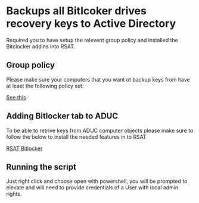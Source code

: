# Backups all Bitlcoker drives  recovery keys to Active Directory

Required you to have setup the relevent group policy and installed the Bitclocker addins into RSAT.

## Group policy ##

Please make sure your computers that you want ot backup keys from have at least the following policy set:

[See this](http://www.alexandreviot.net/2015/06/10/active-directory-how-to-display-bitlocker-recovery-key/)

## Adding Bitlocker tab to ADUC ## 

To be able to retrive keys from ADUC computer objects please make sure to follow the below to install the needed features in to RSAT

[RSAT Bitlocker](;http://www.alexandreviot.net/2015/06/10/active-directory-how-to-display-bitlocker-recovery-key/)

## Running the script ## 

Just right click and choose open with powershell, you will be prompted to elevate and will need to provide credentials of a User with local admin rights.


